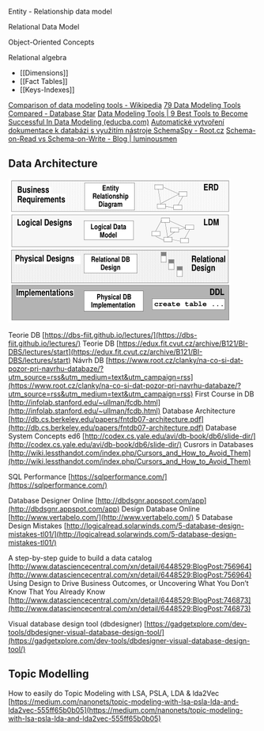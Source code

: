 Entity - Relationship data model

Relational Data Model

Object-Oriented Concepts

Relational algebra

- [[Dimensions]]
- [[Fact Tables]]
- [[Keys-Indexes]]

[Comparison of data modeling tools - Wikipedia](https://en.wikipedia.org/wiki/Comparison_of_data_modeling_tools)
[79 Data Modeling Tools Compared - Database Star](https://www.databasestar.com/data-modeling-tools/)
[Data Modeling Tools | 9 Best Tools to Become Successful In Data Modeling (educba.com)](https://www.educba.com/9-best-data-modeling-tools/)
[Automatické vytvoření dokumentace k databázi s využitím nástroje SchemaSpy - Root.cz](https://www.root.cz/clanky/automaticke-vytvoreni-dokumentace-k-databazi-s-vyuzitim-nastroje-schemaspy/?utm_source=rss&utm_medium=text&utm_campaign=rss)
[Schema-on-Read vs Schema-on-Write - Blog | luminousmen](https://luminousmen.com/post/schema-on-read-vs-schema-on-write)

## Data Architecture

![DataArchitecture](DataArchitecture.png)



Teorie DB [https://dbs-fiit.github.io/lectures/](https://dbs-fiit.github.io/lectures/)
Teorie DB [https://edux.fit.cvut.cz/archive/B121/BI-DBS/lectures/start](https://edux.fit.cvut.cz/archive/B121/BI-DBS/lectures/start)
Návrh DB [https://www.root.cz/clanky/na-co-si-dat-pozor-pri-navrhu-databaze/?utm_source=rss&utm_medium=text&utm_campaign=rss](https://www.root.cz/clanky/na-co-si-dat-pozor-pri-navrhu-databaze/?utm_source=rss&utm_medium=text&utm_campaign=rss)
First Course in DB [http://infolab.stanford.edu/~ullman/fcdb.html](http://infolab.stanford.edu/~ullman/fcdb.html)
Database Architecture [http://db.cs.berkeley.edu/papers/fntdb07-architecture.pdf](http://db.cs.berkeley.edu/papers/fntdb07-architecture.pdf)
Database System Concepts ed6 [http://codex.cs.yale.edu/avi/db-book/db6/slide-dir/](http://codex.cs.yale.edu/avi/db-book/db6/slide-dir/)
Cusrors in Databases [http://wiki.lessthandot.com/index.php/Cursors_and_How_to_Avoid_Them](http://wiki.lessthandot.com/index.php/Cursors_and_How_to_Avoid_Them)

SQL Performance [https://sqlperformance.com/](https://sqlperformance.com/)

Database Designer Online [http://dbdsgnr.appspot.com/app](http://dbdsgnr.appspot.com/app)
Design Database Online [http://www.vertabelo.com/](http://www.vertabelo.com/)
5 Database Design Mistakes [http://logicalread.solarwinds.com/5-database-design-mistakes-tl01/](http://logicalread.solarwinds.com/5-database-design-mistakes-tl01/)

A step-by-step guide to build a data catalog [http://www.datasciencecentral.com/xn/detail/6448529:BlogPost:756964](http://www.datasciencecentral.com/xn/detail/6448529:BlogPost:756964)
Using Design to Drive Business Outcomes, or Uncovering What You Don’t Know That You Already Know [http://www.datasciencecentral.com/xn/detail/6448529:BlogPost:746873](http://www.datasciencecentral.com/xn/detail/6448529:BlogPost:746873)
  
Visual database design tool (dbdesigner) [https://gadgetxplore.com/dev-tools/dbdesigner-visual-database-design-tool/](https://gadgetxplore.com/dev-tools/dbdesigner-visual-database-design-tool/)


## Topic Modelling

How to easily do Topic Modeling with LSA, PSLA, LDA & lda2Vec [https://medium.com/nanonets/topic-modeling-with-lsa-psla-lda-and-lda2vec-555ff65b0b05](https://medium.com/nanonets/topic-modeling-with-lsa-psla-lda-and-lda2vec-555ff65b0b05)
